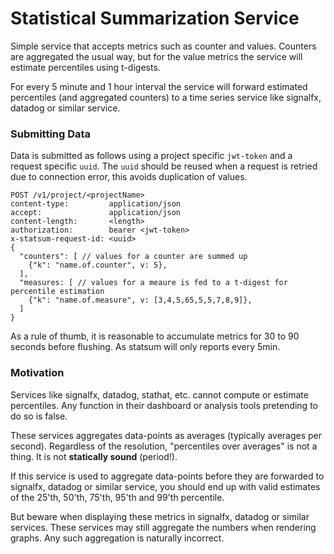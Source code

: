 Statistical Summarization Service
=================================

Simple service that accepts metrics such as counter and values. Counters are
aggregated the usual way, but for the value metrics the service will estimate
percentiles using t-digests.

For every 5 minute and 1 hour interval the service will forward estimated
percentiles (and aggregated counters) to a time series service like signalfx,
datadog or similar service.

### Submitting Data

Data is submitted as follows using a project specific `jwt-token` and a request specific `uuid`.
The `uuid` should be reused when a request is retried due to connection error, this avoids duplication of values.

```
POST /v1/project/<projectName>
content-type:         application/json
accept:               application/json
content-length:       <length>
authorization:        bearer <jwt-token>
x-statsum-request-id: <uuid>
{
  "counters": [ // values for a counter are summed up
    {"k": "name.of.counter", v: 5},
  ],
  "measures: [ // values for a meaure is fed to a t-digest for percentile estimation
    {"k": "name.of.measure", v: [3,4,5,65,5,5,7,8,9]},
  ]
}
```

As a rule of thumb, it is reasonable to accumulate metrics for 30 to 90 seconds before flushing. As statsum will only reports every 5min.

### Motivation
Services like signalfx, datadog, stathat, etc. cannot compute or estimate
percentiles. Any function in their dashboard or analysis tools pretending to do
so is false.

These services aggregates data-points as averages (typically averages per second).
Regardless of the resolution, "percentiles over averages" is not a thing.
It is not **statically sound** (period!).

If this service is used to aggregate data-points before they are forwarded to
signalfx, datadog or similar service, you should end up with valid estimates of
the 25'th, 50'th, 75'th, 95'th and 99'th percentile.

But beware when displaying these metrics in signalfx, datadog or similar
services. These services may still aggregate the numbers when rendering graphs.
Any such aggregation is naturally incorrect.
